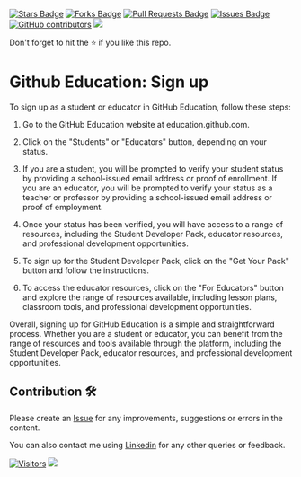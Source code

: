 <a href="https://github.com/drshahizan/learn-github/stargazers"><img src="https://img.shields.io/github/stars/drshahizan/learn-github" alt="Stars Badge"/></a>
<a href="https://github.com/drshahizan/learn-github/network/members"><img src="https://img.shields.io/github/forks/drshahizan/learn-github" alt="Forks Badge"/></a>
<a href="https://github.com/drshahizan/learn-github/pulls"><img src="https://img.shields.io/github/issues-pr/drshahizan/learn-github" alt="Pull Requests Badge"/></a>
<a href="https://github.com/drshahizan/learn-github/issues"><img src="https://img.shields.io/github/issues/drshahizan/learn-github" alt="Issues Badge"/></a>
<a href="https://github.com/drshahizan/learn-github/graphs/contributors"><img alt="GitHub contributors" src="https://img.shields.io/github/contributors/drshahizan/learn-github?color=2b9348"></a>
![](https://visitor-badge.glitch.me/badge?page_id=drshahizan/learn-cloud)

Don't forget to hit the :star: if you like this repo.

# Github Education: Sign up

To sign up as a student or educator in GitHub Education, follow these steps:

1. Go to the GitHub Education website at education.github.com.

2. Click on the "Students" or "Educators" button, depending on your status.

3. If you are a student, you will be prompted to verify your student status by providing a school-issued email address or proof of enrollment. If you are an educator, you will be prompted to verify your status as a teacher or professor by providing a school-issued email address or proof of employment.

4. Once your status has been verified, you will have access to a range of resources, including the Student Developer Pack, educator resources, and professional development opportunities.

5. To sign up for the Student Developer Pack, click on the "Get Your Pack" button and follow the instructions.

6. To access the educator resources, click on the "For Educators" button and explore the range of resources available, including lesson plans, classroom tools, and professional development opportunities.

Overall, signing up for GitHub Education is a simple and straightforward process. Whether you are a student or educator, you can benefit from the range of resources and tools available through the platform, including the Student Developer Pack, educator resources, and professional development opportunities.

## Contribution 🛠️
Please create an [Issue](https://github.com/drshahizan/learn-github/issues) for any improvements, suggestions or errors in the content.

You can also contact me using [Linkedin](https://www.linkedin.com/in/drshahizan/) for any other queries or feedback.

[![Visitors](https://api.visitorbadge.io/api/visitors?path=https%3A%2F%2Fgithub.com%2Fdrshahizan&labelColor=%23697689&countColor=%23555555&style=plastic)](https://visitorbadge.io/status?path=https%3A%2F%2Fgithub.com%2Fdrshahizan)
![](https://hit.yhype.me/github/profile?user_id=81284918)



